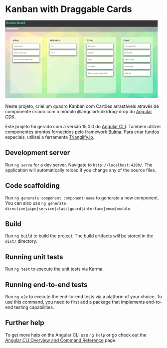 # Kanban with Draggable Cards

![Application screenshot](./src/assets/screenshot.png)

Neste projeto, criei um quadro Kanban com Cartões arrastáveis através de componente criado com o módulo  @angular/cdk/drag-drop do [Angular CDK](https://material.angular.io/cdk/categories). 

Este projeto foi gerado com a versão 15.0.0 do [Angular CLI](https://github.com/angular/angular-cli). Também utilizei componentes prontos fornecidos pelo framework [Bulma](https://bulma.io/). Para criar fundos especiais, utilizei a ferramenta [Trianglify.io](https://trianglify.io/about).

## Development server

Run `ng serve` for a dev server. Navigate to `http://localhost:4200/`. The application will automatically reload if you change any of the source files.

## Code scaffolding

Run `ng generate component component-name` to generate a new component. You can also use `ng generate directive|pipe|service|class|guard|interface|enum|module`.

## Build

Run `ng build` to build the project. The build artifacts will be stored in the `dist/` directory.

## Running unit tests

Run `ng test` to execute the unit tests via [Karma](https://karma-runner.github.io).

## Running end-to-end tests

Run `ng e2e` to execute the end-to-end tests via a platform of your choice. To use this command, you need to first add a package that implements end-to-end testing capabilities.

## Further help

To get more help on the Angular CLI use `ng help` or go check out the [Angular CLI Overview and Command Reference](https://angular.io/cli) page.
